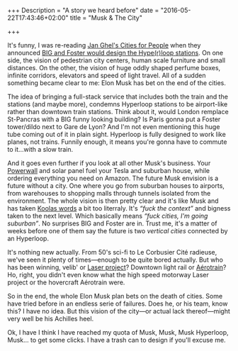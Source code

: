 +++
Description = "A story we heard before"
date = "2016-05-22T17:43:46+02:00"
title = "Musk & The City"

+++

It's funny, I was re-reading [Jan Ghel's Cities for People](http://assemblepapers.com.au/2013/06/13/cities-for-people-jan-gehl/) when they announced [BIG and Foster would design the Hype(r)loop stations](http://www.dezeen.com/2016/05/13/hyperloop-bjarke-ingels-transform-cities-high-speed-transport-technology-test/). On one side, the vision of pedestrian city centers, human scale furniture and small distances. On the other, the vision of huge oddly shaped perfume boxes, infinite corridors, elevators and speed of light travel. All of a sudden something became clear to me: Elon Musk has bet on the end of the cities.

The idea of bringing a full-stack service that includes both the train and the stations (and maybe more), condemns Hyperloop stations to be airport-like rather than downtown train stations. Think about it, would London remplace St-Pancras with a BIG funny looking building? Is Paris gonna put a Foster tower/dildo next to Gare de Lyon? And I'm not even mentioning this huge tube coming out of it in plain sight. Hyperloop is fully designed to work like planes, not trains. Funnily enough, it means you're gonna have to commute to it…with a slow train.

And it goes even further if you look at all other Musk's business. Your [Powerwall](https://www.teslamotors.com/powerwall) and solar panel fuel your Tesla and suburban house, while ordering everything you need on Amazon. The future Musk envision is a future without a city. One where you go from suburban houses to airports, from warehouses to shopping malls through tunnels isolated from the environment. The whole vision is then pretty clear and it's like Musk and has taken [Koolas words](https://fr.scribd.com/doc/123183240/Bigness-or-problem-of-the-large-by-Rem-Koolhaas) a bit too literraly. It's *“fuck the context”* and bigness taken to the next level. Which basically means *“fuck cities, I'm going suburban”*. No surprises BIG and Foster are in. Trust me, it's a matter of weeks before one of them say the future is two *vertical cities* connected by an Hyperloop.

It's nothing new actually. From 50's sci-fi to Le Corbusier Cité radieuse, we've seen it plenty of times—enough to be quite bored actually. But who has been winning, velib' or [Laser project](https://fr.wikipedia.org/wiki/Plan_autoroutier_pour_Paris)? Downtown light rail or [Aérotrain](https://en.wikipedia.org/wiki/A%C3%A9rotrain)? Ho, right, you didn't even know what the high speed motorway Laser project or the hovercraft Aérotrain were.

So in the end, the whole Elon Musk plan bets on the death of cities. Some have tried before in an endless serie of failures. Does he, or his team, know this? I have no idea. But this vision of the city—or actual lack thereof—might very well be his Achilles heel. 

Ok, I have I think I have reached my quota of Musk, Musk, Musk Hyperloop, Musk… to get some clicks. I have a trash can to design if you'll excuse me.
